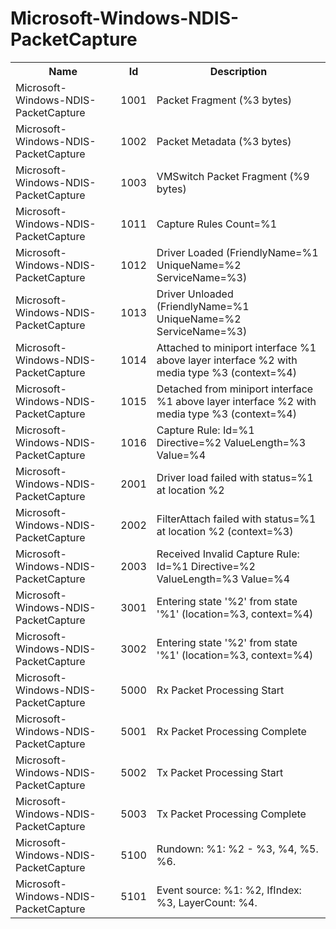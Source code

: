 # Microsoft-Windows-NDIS-PacketCapture

<table>
<colgroup><col/><col/><col/></colgroup>
<tr><th>Name</th><th>Id</th><th>Description</th></tr>
<tr><td>Microsoft-Windows-NDIS-PacketCapture</td><td>1001</td><td>Packet Fragment (%3 bytes)</td></tr>
<tr><td>Microsoft-Windows-NDIS-PacketCapture</td><td>1002</td><td>Packet Metadata (%3 bytes)</td></tr>
<tr><td>Microsoft-Windows-NDIS-PacketCapture</td><td>1003</td><td>VMSwitch Packet Fragment (%9 bytes)</td></tr>
<tr><td>Microsoft-Windows-NDIS-PacketCapture</td><td>1011</td><td>Capture Rules Count=%1</td></tr>
<tr><td>Microsoft-Windows-NDIS-PacketCapture</td><td>1012</td><td>Driver Loaded (FriendlyName=%1 UniqueName=%2 ServiceName=%3)</td></tr>
<tr><td>Microsoft-Windows-NDIS-PacketCapture</td><td>1013</td><td>Driver Unloaded (FriendlyName=%1 UniqueName=%2 ServiceName=%3)</td></tr>
<tr><td>Microsoft-Windows-NDIS-PacketCapture</td><td>1014</td><td>Attached to miniport interface %1 above layer interface %2 with media type %3 (context=%4)</td></tr>
<tr><td>Microsoft-Windows-NDIS-PacketCapture</td><td>1015</td><td>Detached from miniport interface %1 above layer interface %2 with media type %3 (context=%4)</td></tr>
<tr><td>Microsoft-Windows-NDIS-PacketCapture</td><td>1016</td><td>Capture Rule: Id=%1 Directive=%2 ValueLength=%3 Value=%4</td></tr>
<tr><td>Microsoft-Windows-NDIS-PacketCapture</td><td>2001</td><td>Driver load failed with status=%1 at location %2</td></tr>
<tr><td>Microsoft-Windows-NDIS-PacketCapture</td><td>2002</td><td>FilterAttach failed with status=%1 at location %2 (context=%3)</td></tr>
<tr><td>Microsoft-Windows-NDIS-PacketCapture</td><td>2003</td><td>Received Invalid Capture Rule: Id=%1 Directive=%2 ValueLength=%3 Value=%4</td></tr>
<tr><td>Microsoft-Windows-NDIS-PacketCapture</td><td>3001</td><td>Entering state &#39;%2&#39; from state &#39;%1&#39; (location=%3, context=%4)</td></tr>
<tr><td>Microsoft-Windows-NDIS-PacketCapture</td><td>3002</td><td>Entering state &#39;%2&#39; from state &#39;%1&#39; (location=%3, context=%4)</td></tr>
<tr><td>Microsoft-Windows-NDIS-PacketCapture</td><td>5000</td><td>Rx Packet Processing Start</td></tr>
<tr><td>Microsoft-Windows-NDIS-PacketCapture</td><td>5001</td><td>Rx Packet Processing Complete</td></tr>
<tr><td>Microsoft-Windows-NDIS-PacketCapture</td><td>5002</td><td>Tx Packet Processing Start</td></tr>
<tr><td>Microsoft-Windows-NDIS-PacketCapture</td><td>5003</td><td>Tx Packet Processing Complete</td></tr>
<tr><td>Microsoft-Windows-NDIS-PacketCapture</td><td>5100</td><td>Rundown: %1: %2 - %3, %4, %5. %6.</td></tr>
<tr><td>Microsoft-Windows-NDIS-PacketCapture</td><td>5101</td><td>Event source: %1: %2, IfIndex: %3, LayerCount: %4.</td></tr>
</table>

